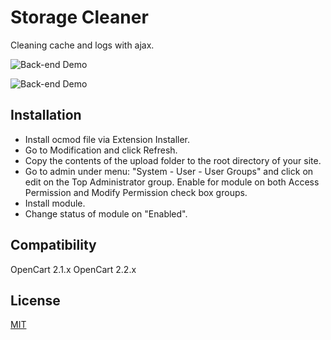 # Storage Cleaner

Cleaning cache and logs with ajax.

![Back-end Demo](https://github.com/p0v1n0m/opencart_storage_cleaner/blob/master/screenshots/01.jpg)

![Back-end Demo](https://github.com/p0v1n0m/opencart_storage_cleaner/blob/master/screenshots/02.jpg)

## Installation

* Install ocmod file via Extension Installer.
* Go to Modification and click Refresh.
* Copy the contents of the upload folder to the root directory of your site.
* Go to admin under menu: "System - User - User Groups" and click on edit on the Top Administrator group. Enable for module on both Access Permission and Modify Permission check box groups.
* Install module.
* Change status of module on "Enabled".

## Compatibility

OpenCart 2.1.x
OpenCart 2.2.x

## License

[MIT](https://github.com/p0v1n0m/opencart_storage_cleaner/blob/master/LICENSE)
